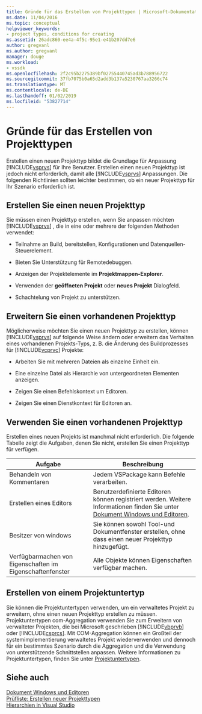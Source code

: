 ```yaml
---
title: Gründe für das Erstellen von Projekttypen | Microsoft-Dokumentation
ms.date: 11/04/2016
ms.topic: conceptual
helpviewer_keywords:
- project types, conditions for creating
ms.assetid: 26adc860-ee4a-4f5c-95e1-e41b207dd7e6
author: gregvanl
ms.author: gregvanl
manager: douge
ms.workload:
- vssdk
ms.openlocfilehash: 2f2c95b2275389bf02755440745ad3b788956722
ms.sourcegitcommit: 37fb7075b0a65d2add3b137a5230767aa3266c74
ms.translationtype: MT
ms.contentlocale: de-DE
ms.lasthandoff: 01/02/2019
ms.locfileid: "53827714"
---
```

# <a name="when-to-create-project-types"></a>Gründe für das Erstellen von Projekttypen
Erstellen einen neuen Projekttyp bildet die Grundlage für Anpassung [!INCLUDE[vsprvs](../../code-quality/includes/vsprvs_md.md)] für Ihre Benutzer. Erstellen einen neuen Projekttyp ist jedoch nicht erforderlich, damit alle [!INCLUDE[vsprvs](../../code-quality/includes/vsprvs_md.md)] Anpassungen. Die folgenden Richtlinien sollten leichter bestimmen, ob ein neuer Projekttyp für Ihr Szenario erforderlich ist.  
  
## <a name="create-a-new-project-type"></a>Erstellen Sie einen neuen Projekttyp  
 Sie müssen einen Projekttyp erstellen, wenn Sie anpassen möchten [!INCLUDE[vsprvs](../../code-quality/includes/vsprvs_md.md)] , die in eine oder mehrere der folgenden Methoden verwendet:  
  
-   Teilnahme an Build, bereitstellen, Konfigurationen und Datenquellen-Steuerelement.  
  
-   Bieten Sie Unterstützung für Remotedebuggen.  
  
-   Anzeigen der Projektelemente im **Projektmappen-Explorer**.  
  
-   Verwenden der **geöffneten Projekt** oder **neues Projekt** Dialogfeld.  
  
-   Schachtelung von Projekt zu unterstützen.  
  
## <a name="extend-an-existing-project-type"></a>Erweitern Sie einen vorhandenen Projekttyp  
 Möglicherweise möchten Sie einen neuen Projekttyp zu erstellen, können [!INCLUDE[vsprvs](../../code-quality/includes/vsprvs_md.md)] auf folgende Weise ändern oder erweitern das Verhalten eines vorhandenen Projekts-Typs, z. B. die Änderung des Buildprozesses für [!INCLUDE[vcprvc](../../code-quality/includes/vcprvc_md.md)] Projekte:  
  
-   Arbeiten Sie mit mehreren Dateien als einzelne Einheit ein.  
  
-   Eine einzelne Datei als Hierarchie von untergeordneten Elementen anzeigen.  
  
-   Zeigen Sie einen Befehlskontext um Editoren.  
  
-   Zeigen Sie einen Dienstkontext für Editoren an.  
  
## <a name="use-an-existing-project-type"></a>Verwenden Sie einen vorhandenen Projekttyp  
 Erstellen eines neuen Projekts ist manchmal nicht erforderlich. Die folgende Tabelle zeigt die Aufgaben, denen Sie nicht, erstellen Sie einen Projekttyp für verfügen.  
  
|Aufgabe|Beschreibung|  
|----------|-----------------|  
|Behandeln von Kommentaren|Jedem VSPackage kann Befehle verarbeiten.|  
|Erstellen eines Editors|Benutzerdefinierte Editoren können registriert werden. Weitere Informationen finden Sie unter [Dokument Windows und Editoren](https://msdn.microsoft.com/library/603625e1-62b6-413a-bc44-089346e166bc).|  
|Besitzer von windows|Sie können sowohl Tool-und Dokumentfenster erstellen, ohne dass einen neuer Projekttyp hinzugefügt.|  
|Verfügbarmachen von Eigenschaften im Eigenschaftenfenster|Alle Objekte können Eigenschaften verfügbar machen.|  
  
## <a name="create-a-project-subtype"></a>Erstellen von einem Projektuntertyp  
 Sie können die Projektuntertypen verwenden, um ein verwaltetes Projekt zu erweitern, ohne einen neuen Projekttyp erstellen zu müssen. Projektuntertypen com-Aggregation verwenden Sie zum Erweitern von verwalteter Projekten, die bei Microsoft geschrieben [!INCLUDE[vbprvb](../../code-quality/includes/vbprvb_md.md)] oder [!INCLUDE[csprcs](../../data-tools/includes/csprcs_md.md)]. Mit COM-Aggregation können ein Großteil der systemimplementierung verwaltetes Projekt wiederverwenden und dennoch für ein bestimmtes Szenario durch die Aggregation und die Verwendung von unterstützende Schnittstellen anpassen. Weitere Informationen zu Projektuntertypen, finden Sie unter [Projektuntertypen](../../extensibility/internals/project-subtypes.md).  
  
## <a name="see-also"></a>Siehe auch  
 [Dokument Windows und Editoren](https://msdn.microsoft.com/library/603625e1-62b6-413a-bc44-089346e166bc)   
 [Prüfliste: Erstellen neuer Projekttypen](../../extensibility/internals/checklist-creating-new-project-types.md)   
 [Hierarchien in Visual Studio](../../extensibility/internals/hierarchies-in-visual-studio.md)